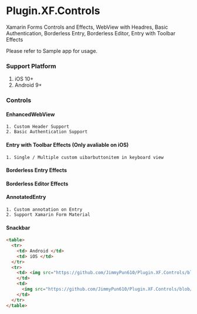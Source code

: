# Plugin.XF.Controls
Xamarin Forms Controls and Effects, WebView with Headres, Basic Authentication, Borderless Entry, Borderless Editor, Entry with Toolbar Effects

Please refer to Sample app for usage.

### Support Platform
1. iOS 10+
2. Android 9+


### Controls
#### EnhancedWebView
```
1. Custom Header Support
2. Basic Authentication Support
```
#### Entry with Toolbar Effects (Only avaliable on iOS)
```
1. Single / Multiple custom uibarbuttonitem in keyboard view
```
#### Borderless Entry Effects
#### Borderless Editor Effects
#### AnnotatedEntry
```
1. Custom annotation on Entry
2. Support Xamarin Form Material
```

#### Snackbar
```html
<table>
  <tr>
    <td> Android </td>
    <td> iOS </td>
  </tr>
  <tr>
    <td> <img src="https://github.com/JimmyPun610/Plugin.XF.Controls/blob/master/Screenshots/Screenshot_20191210-114303.png?raw=true" height="400">
    </td>
    <td>
      <img src="https://github.com/JimmyPun610/Plugin.XF.Controls/blob/master/Screenshots/IMG_9459.PNG?raw=true" height="400">
    </td>
  </tr>
</table>
```
